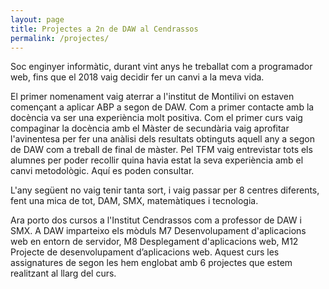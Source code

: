 ```yaml
---
layout: page
title: Projectes a 2n de DAW al Cendrassos
permalink: /projectes/
---
```



Soc enginyer informàtic, durant vint anys he treballat com a programador web, fins que el 2018 vaig decidir fer un canvi a la meva vida.

El primer nomenament vaig aterrar a l'institut de Montilivi on estaven començant a aplicar ABP a segon de DAW. Com a primer contacte amb la docència va ser una experiència molt positiva. Com el primer curs vaig compaginar la docència amb el Màster de secundària vaig aprofitar l'avinentesa per fer una anàlisi dels resultats obtinguts aquell any  a segon de DAW com a treball de final de màster.  Pel TFM vaig entrevistar tots els alumnes per  poder recollir quina havia estat la seva experiència amb el canvi metodològic. Aquí es poden consultar.

L'any següent no vaig tenir tanta sort,  i vaig passar per 8 centres diferents,  fent una mica de tot,  DAM, SMX,  matemàtiques i tecnologia.

Ara porto dos cursos a l'Institut Cendrassos com a professor de DAW i SMX.  A DAW imparteixo els mòduls  M7 Desenvolupament d'aplicacions web en entorn de servidor, M8 Desplegament d'aplicacions web, M12 Projecte de desenvolupament d’aplicacions web.  Aquest curs les assignatures de segon les hem englobat amb 6 projectes que estem realitzant al llarg del curs.
